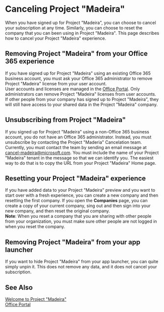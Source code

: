 <properties
	pageTitle="Canceling Project “Madeira” | Project Madeira"
    description="Describes how to cancel your Project “Madeira” experience." 
	services="project-madeira" 
	documentationCenter=""
	authors="edupont04"/>
<tags
    ms.service="project-madeira"
    ms.topic="article"
    ms.devlang="na"
    ms.tgt_pltfrm="na"
    ms.workload="na"
    ms.date="05/12/2016"
    ms.author="edupont04" />
    
# Canceling Project "Madeira"
When you have signed up for Project "Madeira", you can choose to cancel your subscription at any time. Similarly, you can choose to reset the company that you can been using in Project "Madeira". This page describes how to cancel your Project "Madeira" experience.  

## Removing Project "Madeira" from your Office 365 experience
If you have signed up for Project "Madeira" using an existing Office 365 business account, you must ask your Office 365 administrator to remove Project "Madeira" license from your user account.  
User accounts and licenses are managed in the [Office Portal](https://portal.office.com). Only administrators can remove Project "Madeira" licenses from user accounts. If other people from your company has signed up to Project "Madeira", they will still have access to your shared data in the Project "Madeira" company.  
 
## Unsubscribing from Project "Madeira"   
If you signed up for Project "Madeira" using a non-Office 365 business account, you do not have an Office 365 administrator. Instead, you must unsubscribe by contacting the Project "Maderia" Cancelation team. Currently, you must contact the team by sending an email message at cancel-madeira@microsoft.com. You must include the name of your Project "Madeira" tenant in the message so that we can identify you. The easiest way to do that is to copy the URL from your Project "Madeira" Home page.  

## Resetting your Project "Madeira" experience
If you have added data to your Project "Madeira" preview and you want to start over with a fresh experience, you can create a new company and then resetting the first company. If you open the **Companies** page, you can create a copy of your current company, sing out and then sign into your new company, and then reset the original company.  
**Note**: When you reset a company that you are sharing with other people from your organization, you must make sure other people are not logged in when you reset the company.  
 
## Removing Project "Madeira" from your app launcher 
If you want to hide Project "Madeira" from your app launcher, you can quite simply unpin it. This does not remove any data, and it does not cancel your subscription.  
  
## See Also
[Welcome to Project "Madeira"](madeira-get-started.md)  
[Office Portal](https://portal.office.com)  
